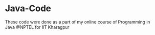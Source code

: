 # Java-Code
These code were done as a part of my online course of Programming in Java @NPTEL for IIT Kharagpur

